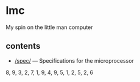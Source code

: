 # lmc
My spin on the little man computer

## contents
- [/spec/](spec/) &mdash; Specifications for the microprocessor

8, 9, 3, 2, 7, 1, 9, 4, 9, 5, 1, 2, 5, 2, 6